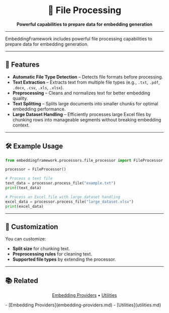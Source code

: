<h1 align="center">📂 File Processing</h1>

<p align="center">
  <b>Powerful capabilities to prepare data for embedding generation</b>
</p>

---

EmbeddingFramework includes powerful file processing capabilities to prepare data for embedding generation.

---

## 📂 Features

- **Automatic File Type Detection** – Detects file formats before processing.
- **Text Extraction** – Extracts text from multiple file types (e.g., `.txt`, `.pdf`, `.docx`, `.csv`, `.xls`, `.xlsx`).
- **Preprocessing** – Cleans and normalizes text for better embedding quality.
- **Text Splitting** – Splits large documents into smaller chunks for optimal embedding performance.
- **Large Dataset Handling** – Efficiently processes large Excel files by chunking rows into manageable segments without breaking embedding context.

---

## 🛠 Example Usage

```python
from embeddingframework.processors.file_processor import FileProcessor

processor = FileProcessor()

# Process a text file
text_data = processor.process_file("example.txt")
print(text_data)

# Process an Excel file with large dataset handling
excel_data = processor.process_file("large_dataset.xlsx")
print(excel_data)
```

---

## 🔄 Customization

You can customize:
- **Split size** for chunking text.
- **Preprocessing rules** for cleaning text.
- **Supported file types** by extending the processor.

---

## 📚 Related
<p align="center">
  <a href="embedding-providers.md">Embedding Providers</a> •
  <a href="utilities.md">Utilities</a>
</p>
- [Embedding Providers](embedding-providers.md)
- [Utilities](utilities.md)
